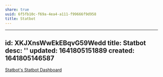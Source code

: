 ```yaml
---
share: true
uuid: 6f5fb10c-f69a-4ea4-a111-f99666f9d958
title: Statbot
---
```

---
id: XKJXnsWwEkEBqvG59Wedd
title: Statbot
desc: ''
updated: 1641805151889
created: 1641805146587
---

[Statbot's Statbot Dashboard](https://statbot.net/dashboard/399864099946889216/activity)